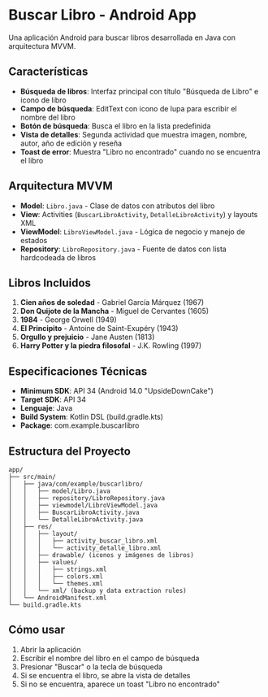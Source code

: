 # Buscar Libro - Android App

Una aplicación Android para buscar libros desarrollada en Java con arquitectura MVVM.

## Características

- **Búsqueda de libros**: Interfaz principal con título "Búsqueda de Libro" e icono de libro
- **Campo de búsqueda**: EditText con icono de lupa para escribir el nombre del libro
- **Botón de búsqueda**: Busca el libro en la lista predefinida
- **Vista de detalles**: Segunda actividad que muestra imagen, nombre, autor, año de edición y reseña
- **Toast de error**: Muestra "Libro no encontrado" cuando no se encuentra el libro

## Arquitectura MVVM

- **Model**: `Libro.java` - Clase de datos con atributos del libro
- **View**: Activities (`BuscarLibroActivity`, `DetalleLibroActivity`) y layouts XML
- **ViewModel**: `LibroViewModel.java` - Lógica de negocio y manejo de estados
- **Repository**: `LibroRepository.java` - Fuente de datos con lista hardcodeada de libros

## Libros Incluidos

1. **Cien años de soledad** - Gabriel García Márquez (1967)
2. **Don Quijote de la Mancha** - Miguel de Cervantes (1605)
3. **1984** - George Orwell (1949)
4. **El Principito** - Antoine de Saint-Exupéry (1943)
5. **Orgullo y prejuicio** - Jane Austen (1813)
6. **Harry Potter y la piedra filosofal** - J.K. Rowling (1997)

## Especificaciones Técnicas

- **Minimum SDK**: API 34 (Android 14.0 "UpsideDownCake")
- **Target SDK**: API 34
- **Lenguaje**: Java
- **Build System**: Kotlin DSL (build.gradle.kts)
- **Package**: com.example.buscarlibro

## Estructura del Proyecto

```
app/
├── src/main/
│   ├── java/com/example/buscarlibro/
│   │   ├── model/Libro.java
│   │   ├── repository/LibroRepository.java
│   │   ├── viewmodel/LibroViewModel.java
│   │   ├── BuscarLibroActivity.java
│   │   └── DetalleLibroActivity.java
│   ├── res/
│   │   ├── layout/
│   │   │   ├── activity_buscar_libro.xml
│   │   │   └── activity_detalle_libro.xml
│   │   ├── drawable/ (iconos y imágenes de libros)
│   │   ├── values/
│   │   │   ├── strings.xml
│   │   │   ├── colors.xml
│   │   │   └── themes.xml
│   │   └── xml/ (backup y data extraction rules)
│   └── AndroidManifest.xml
└── build.gradle.kts
```

## Cómo usar

1. Abrir la aplicación
2. Escribir el nombre del libro en el campo de búsqueda
3. Presionar "Buscar" o la tecla de búsqueda
4. Si se encuentra el libro, se abre la vista de detalles
5. Si no se encuentra, aparece un toast "Libro no encontrado"
